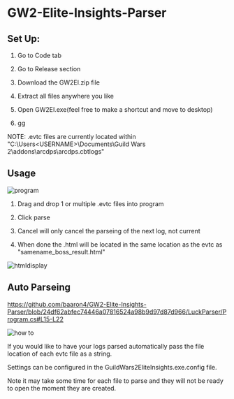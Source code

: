 # GW2-Elite-Insights-Parser
## Set Up:

1. Go to Code tab

2. Go to Release section

3. Download the GW2EI.zip file

4. Extract all files anywhere you like

5. Open GW2EI.exe(feel free to make a shortcut and move to desktop)

6. gg

NOTE: .evtc files are currently located within "C:\Users\<USERNAME>\Documents\Guild Wars 2\addons\arcdps\arcdps.cbtlogs"
## Usage
![program](https://user-images.githubusercontent.com/30677999/38950127-284f2d10-430a-11e8-937b-67a325a2a296.PNG)

1. Drag and drop 1 or multiple .evtc files into program

2. Click parse

3. Cancel will only cancel the parseing of the next log, not current

4. When done the .html will be located in the same location as the evtc as "samename_boss_result.html"

![htmldisplay](https://user-images.githubusercontent.com/30677999/38950250-816c559e-430a-11e8-8159-1cf073a5fa44.PNG)

## Auto Parseing

https://github.com/baaron4/GW2-Elite-Insights-Parser/blob/24df62abfec74446a07816524a98b9d97d87d966/LuckParser/Program.cs#L15-L22

![how to](https://user-images.githubusercontent.com/30677999/40148954-6ec9215a-5936-11e8-94ad-d2520e7c4539.PNG)

If you would like to have your logs parsed automatically pass the file location of each evtc file as a string. 

Settings can be configured in the GuildWars2EliteInsights.exe.config file. 

Note it may take some time for each file to parse and they will not be ready to open the moment they are created.


